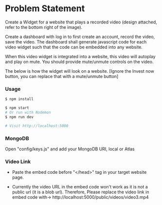 # Problem Statement

Create a Widget for a website that plays a recorded video (design attached, refer to the bottom right of the image).

Create a dashboard with log in to first create an account, record the video, save the video.  The dashboard shall generate javascript code for each video widget such that the code can be embedded into any website.

When this video widget is integrated into a website, this video will autoplay and play on mute. You should provide mute/unmute controls on the video.

The below is how the widget will look on a website. [Ignore the Invest now button, you can replace that with a mute/unmute button]

 

### Usage

```sh
$ npm install
```

```sh
$ npm start
# Or run with Nodemon
$ npm run dev

# Visit http://localhost:5000
```

### MongoDB

Open "config/keys.js" and add your MongoDB URI, local or Atlas





### Video Link

* Paste the embed code before "<\/head>" tag in your target website page.


* Currently the video URL in the embed code won't work as it is not a public url (it is a blob url). Therefore, Please replace the video link in embed code with-> http://localhost:5000/public/videos/video3.mp4
